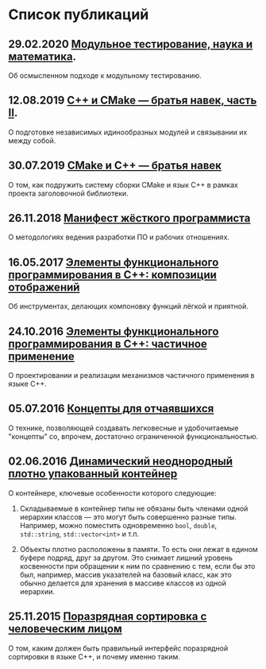 Список публикаций
=================

## 29.02.2020 [Модульное тестирование, наука и математика](unit-testing-science-and-math/unit-testing-science-and-math.md).

Об осмысленном подходе к модульному тестированию.

## 12.08.2019 [C++ и CMake — братья навек, часть II](cmake-and-cpp-friendship-forever/cmake-and-cpp-friendship-forever-part-ii.md).

О подготовке независимых идинообразных модулей и связывании их между собой.

## 30.07.2019 [CMake и C++ — братья навек](cmake-and-cpp-friendship-forever/cmake-and-cpp-friendship-forever.md)

О том, как подружить систему сборки CMake и язык C++ в рамках проекта заголовочной библиотеки.

## 26.11.2018 [Манифест жёсткого программиста](solid-manifesto/solid-manifesto.md)

О методологиях ведения разработки ПО и рабочих отношениях.

## 16.05.2017 [Элементы функционального программирования в C++: композиции отображений](eofp-compositions/eofp-compositions.md)

Об инструментах, делающих компоновку функций лёгкой и приятной.

## 24.10.2016 [Элементы функционального программирования в C++: частичное применение](eofp-partial-application/eofp-partial-application.md)

О проектировании и реализации механизмов частичного применения в языке C++.

## 05.07.2016 [Концепты для отчаявшихся](concepts-for-despaired/concepts-for-despaired.md)

О технике, позволяющей создавать легковесные и удобочитаемые "концепты" со, впрочем, достаточно ограниченной функциональностью.

## 02.06.2016 [Динамический неоднородный плотно упакованный контейнер](dynamic-tuple/dynamic-tuple.md)

О контейнере, ключевые особенности которого следующие:

1.  Складываемые в контейнер типы не обязаны быть членами одной иерархии классов — это могут быть совершенно разные типы. Например, можно поместить одновременно `bool`, `double`, `std::string`, `std::vector<int>` и т.п.

2.  Объекты плотно расположены в памяти. То есть они лежат в едином буфере подряд, друг за другом. Это снимает лишний уровень косвенности при обращении к ним по сравнению с тем, если бы это был, например, массив указателей на базовый класс, как это обычно делается для хранения в массиве классов из одной иерархии.

## 25.11.2015 [Поразрядная сортировка с человеческим лицом](radix-sort-with-human-face/radix-sort-with-human-face.md)

О том, каким должен быть правильный интерфейс поразрядной сортировки в языке C++, и почему именно таким.
